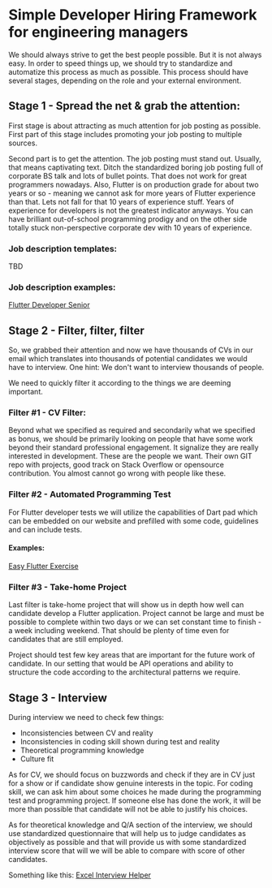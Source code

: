 # Simple Developer Hiring Framework for engineering managers
We should always strive to get the best people possible. But it is not always easy. In order to speed things up, we should try to standardize and automatize this process as much as possible. This process should have several stages, depending on the role and your external environment.

## Stage 1 - Spread the net & grab the attention:
First stage is about attracting as much attention for job posting as possible. First part of this stage includes promoting your job posting to multiple sources.

Second part is to get the attention. The job posting must stand out. Usually, that means captivating text. Ditch the standardized boring job posting full of corporate BS talk and lots of bullet points. That does not work for great programmers nowadays. Also, Flutter is on production grade for about two years or so - meaning we cannot ask for more years of Flutter experience than that. Lets not fall for that 10 years of experience stuff. Years of experience for developers is not the greatest indicator anyways. You can have brilliant out-of-school programming prodigy and on the other side totally stuck non-perspective corporate dev with 10 years of experience.   

### Job description templates:
TBD

### Job description examples:
[Flutter Developer Senior](/job_descriptions/examples/dev-flutter-senior.md)

## Stage 2 - Filter, filter, filter
So, we grabbed their attention and now we have thousands of CVs in our email which translates into thousands of potential candidates we would have to interview. One hint: We don't want to interview thousands of people.  

We need to quickly filter it according to the things we are deeming important.

### Filter #1 - CV Filter:
Beyond what we specified as required and secondarily what we specified as bonus, we should be primarily looking on people that have some work beyond their standard professional engagement. It signalize they are really interested in development. These are the people we want. Their own GIT repo with projects, good track on Stack Overflow or opensource contribution. You almost cannot go wrong with people like these.  

### Filter #2 - Automated Programming Test
For Flutter developer tests we will utilize the capabilities of Dart pad which can be embedded on our website and prefilled with some code, guidelines and can include tests.

#### Examples:
[Easy Flutter Exercise](/programming_exercises/examples/flutter-test.md)

### Filter #3 - Take-home Project
Last filter is take-home project that will show us in depth how well can candidate develop a Flutter application. Project cannot be large and must be possible to complete within two days or we can set constant time to finish - a week including weekend. That should be plenty of time even for candidates that are still employed.

Project should test few key areas that are important for the future work of candidate. In our setting that would be API operations and ability to structure the code according to the architectural patterns we require.

## Stage 3 - Interview
During interview we need to check few things:
- Inconsistencies between CV and reality
- Inconsistencies in coding skill shown during test and reality
- Theoretical programming knowledge
- Culture fit

As for CV, we should focus on buzzwords and check if they are in CV just for a show or if candidate show genuine interests in the topic. For coding skill, we can ask him about some choices he made during the programming test and programming project. If someone else has done the work, it will be more than possible that candidate will not be able to justify his choices.

As for theoretical knowledge and Q/A section of the interview, we should use standardized questionnaire that will help us to judge candidates as objectively as possible and that will provide us with some standardized interview score that will we will be able to compare with score of other candidates.

Something like this: [Excel Interview Helper](/interviews/Interview_list_questions_flutter.xlsx)  
